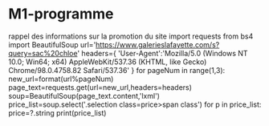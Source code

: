 # M1-programme
rappel des informations sur la promotion du site 
 import requests
from bs4 import BeautifulSoup
url='https://www.galerieslafayette.com/s?query=sac%20chloe'
headers={
    'User-Agent':'Mozilla/5.0 (Windows NT 10.0; Win64; x64) AppleWebKit/537.36 (KHTML, like Gecko) Chrome/98.0.4758.82 Safari/537.36'
}
for pageNum in range(1,3):
    new_url=format(url%pageNum)
    page_text=requests.get(url=new_url,headers=headers)
    soup=BeautifulSoup(page_text.content,'lxml')
    price_list=soup.select('.selection class=price>span class')
    for p in price_list:
    price=?.string
print(price_list)
